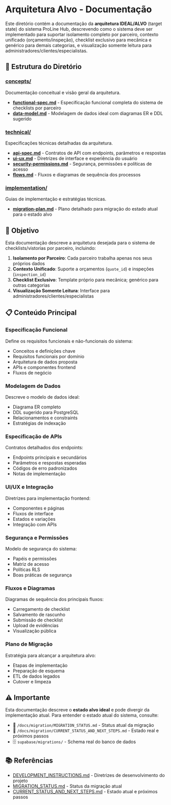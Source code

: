 # Arquitetura Alvo - Documentação

Este diretório contém a documentação da **arquitetura IDEAL/ALVO** (target state) do sistema ProLine Hub, descrevendo como o sistema deve ser implementado para suportar isolamento completo por parceiro, contexto unificado (orçamento/inspeção), checklist exclusivo para mecânica e genérico para demais categorias, e visualização somente leitura para administradores/clientes/especialistas.

## 📁 Estrutura do Diretório

### [concepts/](./concepts/)
Documentação conceitual e visão geral da arquitetura.

- **[functional-spec.md](./functional-spec.md)** - Especificação funcional completa do sistema de checklists por parceiro
- **[data-model.md](./data-model.md)** - Modelagem de dados ideal com diagramas ER e DDL sugerido

### [technical/](./technical/)
Especificações técnicas detalhadas da arquitetura.

- **[api-spec.md](./api-spec.md)** - Contratos de API com endpoints, parâmetros e respostas
- **[ui-ux.md](./ui-ux.md)** - Diretrizes de interface e experiência do usuário
- **[security-permissions.md](./security-permissions.md)** - Segurança, permissões e políticas de acesso
- **[flows.md](./flows.md)** - Fluxos e diagramas de sequência dos processos

### [implementation/](./implementation/)
Guias de implementação e estratégias técnicas.

- **[migration-plan.md](./migration-plan.md)** - Plano detalhado para migração do estado atual para o estado alvo

## 🎯 Objetivo

Esta documentação descreve a arquitetura desejada para o sistema de checklists/vistorias por parceiro, incluindo:

1. **Isolamento por Parceiro**: Cada parceiro trabalha apenas nos seus próprios dados
2. **Contexto Unificado**: Suporte a orçamentos (`quote_id`) e inspeções (`inspection_id`) 
3. **Checklist Exclusivo**: Template próprio para mecânica; genérico para outras categorias
4. **Visualização Somente Leitura**: Interface para administradores/clientes/especialistas

## 📋 Conteúdo Principal

### Especificação Funcional
Define os requisitos funcionais e não-funcionais do sistema:
- Conceitos e definições chave
- Requisitos funcionais por domínio
- Arquitetura de dados proposta
- APIs e componentes frontend
- Fluxos de negócio

### Modelagem de Dados
Descreve o modelo de dados ideal:
- Diagrama ER completo
- DDL sugerido para PostgreSQL
- Relacionamentos e constraints
- Estratégias de indexação

### Especificação de APIs
Contratos detalhados dos endpoints:
- Endpoints principais e secundários
- Parâmetros e respostas esperadas
- Códigos de erro padronizados
- Notas de implementação

### UI/UX e Integração
Diretrizes para implementação frontend:
- Componentes e páginas
- Fluxos de interface
- Estados e variações
- Integração com APIs

### Segurança e Permissões
Modelo de segurança do sistema:
- Papéis e permissões
- Matriz de acesso
- Políticas RLS
- Boas práticas de segurança

### Fluxos e Diagramas
Diagramas de sequência dos principais fluxos:
- Carregamento de checklist
- Salvamento de rascunho
- Submissão de checklist
- Upload de evidências
- Visualização pública

### Plano de Migração
Estratégia para alcançar a arquitetura alvo:
- Etapas de implementação
- Preparação de esquema
- ETL de dados legados
- Cutover e limpeza

## ⚠️ Importante

Esta documentação descreve o **estado alvo ideal** e pode divergir da implementação atual. Para entender o estado atual do sistema, consulte:

- 📖 `/docs/migration/MIGRATION_STATUS.md` - Status atual da migração
- 🔧 `/docs/migration/CURRENT_STATUS_AND_NEXT_STEPS.md` - Estado real e próximos passos
- 🗄️ `supabase/migrations/` - Schema real do banco de dados

## 📚 Referências

- [DEVELOPMENT_INSTRUCTIONS.md](../../DEVELOPMENT_INSTRUCTIONS.md) - Diretrizes de desenvolvimento do projeto
- [MIGRATION_STATUS.md](../MIGRATION_STATUS.md) - Status da migração atual
- [CURRENT_STATUS_AND_NEXT_STEPS.md](../CURRENT_STATUS_AND_NEXT_STEPS.md) - Estado atual e próximos passos